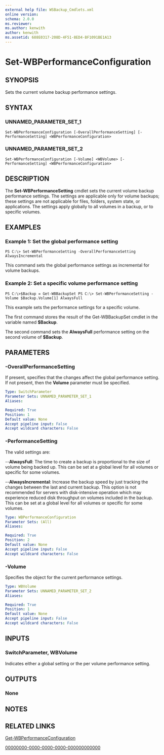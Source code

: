 ```yaml
---
external help file: WSBackup_Cmdlets.xml
online version: 
schema: 2.0.0
ms.reviewer:
ms.author: kenwith
author: kenwith
ms.assetid: 688E0317-208D-4F51-8ED4-BF1091BE1A13
---
```


# Set-WBPerformanceConfiguration

## SYNOPSIS
Sets the current volume backup performance settings.

## SYNTAX

### UNNAMED_PARAMETER_SET_1
```
Set-WBPerformanceConfiguration [-OverallPerformanceSetting] [-PerformanceSetting] <WBPerformanceConfiguration>
```

### UNNAMED_PARAMETER_SET_2
```
Set-WBPerformanceConfiguration [-Volume] <WBVolume> [-PerformanceSetting] <WBPerformanceConfiguration>
```

## DESCRIPTION
The **Set-WBPerformanceSetting** cmdlet sets the current volume backup performance settings.
The settings are applicable only for volume backups; these settings are not applicable for files, folders, system state, or applications.
The settings apply globally to all volumes in a backup, or to specific volumes.

## EXAMPLES

### Example 1: Set the global performance setting
```
PS C:\> Set-WBPerformanceSetting -OverallPerformanceSetting AlwaysIncremental
```

This command sets the global performance settings as incremental for volume backups.

### Example 2: Set a specific volume performance setting
```
PS C:\>$Backup = Get-WBBackupSet PS C:\> Set-WBPerformanceSetting -Volume $Backup.Volume[1] AlwaysFull
```

This example sets the performance settings for a specific volume.

The first command stores the result of the Get-WBBackupSet cmdlet in the variable named **$Backup**.

The second command sets the **AlwaysFull** performance setting on the second volume of **$Backup**.

## PARAMETERS

### -OverallPerformanceSetting
If present, specifies that the changes affect the global performance setting.
If not present, then the **Volume** parameter must be specified.

```yaml
Type: SwitchParameter
Parameter Sets: UNNAMED_PARAMETER_SET_1
Aliases: 

Required: True
Position: 1
Default value: None
Accept pipeline input: False
Accept wildcard characters: False
```

### -PerformanceSetting
The valid settings are:

--**AlwaysFull**:  The time to create a backup is proportional to the size of volume being backed up.
This can be set at a global level for all volumes or specific for some volumes.

--**AlwaysIncremental**:  Increase the backup speed by just tracking the changes between the last and current backup.
This option is not recommended for servers with disk-intensive operation which may experience reduced disk throughput on volumes included in the backup.
This can be set at a global level for all volumes or specific for some volumes.

```yaml
Type: WBPerformanceConfiguration
Parameter Sets: (All)
Aliases: 

Required: True
Position: 2
Default value: None
Accept pipeline input: False
Accept wildcard characters: False
```

### -Volume
Specifies the object for the current performance settings.

```yaml
Type: WBVolume
Parameter Sets: UNNAMED_PARAMETER_SET_2
Aliases: 

Required: True
Position: 1
Default value: None
Accept pipeline input: False
Accept wildcard characters: False
```

## INPUTS

### SwitchParameter, WBVolume
Indicates either a global setting or the per volume performance setting.

## OUTPUTS

### None

## NOTES

## RELATED LINKS

[Get-WBPerformanceConfiguration](./Get-WBPerformanceConfiguration.md)

[00000000-0000-0000-0000-000000000000](00000000-0000-0000-0000-000000000000)

